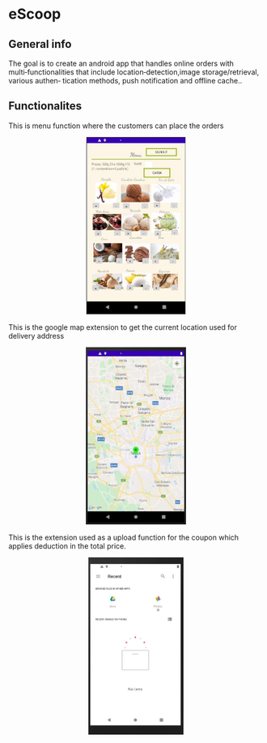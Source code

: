 # eScoop
## General info
The goal is to create an android app that handles online orders with multi‑functionalities that include location‑detection,image storage/retrieval, various authen‑
tication methods, push notification and offline cache..
## Functionalites
This is menu function where the customers can place the orders 
<p align="center">
<img height="350" src="IMG/Menu.JPG"> 
</p>
This is the google map extension to get the current location used for delivery address
<p align="center">
 <img height="350" src="IMG/map.JPG"> 
</p>
This is the extension used as a upload function for the coupon which applies deduction in the total price.
<p align="center">
  <img height="350" src="IMG/upload.JPG"> 
</p>
